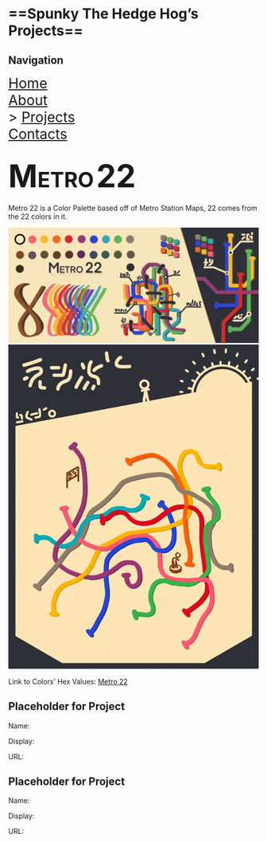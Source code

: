 # ==Spunky The Hedge Hog’s Projects==

## Navigation

<span style="font-size:2em"><u><a href="HomePage.html">Home</a></u><br/><a href="AboutPage.html">About</a><br/>> <a href="ProjectsPage.html">Projects</a><br/><a href="ContactPage.html">Contacts</a></span>

## <span style="font-size: 3em;">M</span><span style="font-size: 2em;">ETRO</span> <span style="font-size: 3em;">22</span>

Metro 22 is a Color Palette based off of Metro Station Maps, 22 comes from the 22 colors in it.

<img src="..\Images and Videos\Metro 22.png" alt="Metro 22" style="zoom: 100%;">

<img src="..\Images and Videos\Metro 22 Map.png" alt="Metro 22 Map" style="zoom: 100%;">

Link to Colors’ Hex Values: <a href="Metro Station Colors\index.html">Metro 22</a>

## Placeholder for Project

Name:

Display:

URL:

## Placeholder for Project

Name:

Display:

URL:
